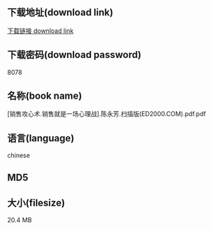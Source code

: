 ## 下载地址(download link)
[下载链接 download link](https://voluble-croquembouche-d321dc.netlify.app/?s=%5B%E9%94%80%E5%94%AE%E6%94%BB%E5%BF%83%E6%9C%AF.%E9%94%80%E5%94%AE%E5%B0%B1%E6%98%AF%E4%B8%80%E5%9C%BA%E5%BF%83%E7%90%86%E6%88%98%5D.%E9%99%88%E6%B0%B8%E8%8A%B3.%E6%89%AB%E6%8F%8F%E7%89%88%28ED2000.COM%29.pdf)

## 下载密码(download password)
8078

## 名称(book name)
[销售攻心术.销售就是一场心理战].陈永芳.扫描版(ED2000.COM).pdf.pdf

## 语言(language)
chinese

## MD5


## 大小(filesize)
20.4 MB

